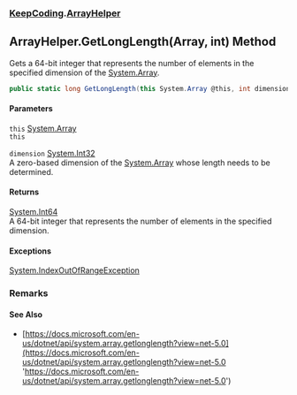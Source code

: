 ### [KeepCoding](KeepCoding.md 'KeepCoding').[ArrayHelper](KeepCoding_ArrayHelper.md 'KeepCoding.ArrayHelper')
## ArrayHelper.GetLongLength(Array, int) Method
Gets a 64-bit integer that represents the number of elements in the specified dimension of the [System.Array](https://docs.microsoft.com/en-us/dotnet/api/System.Array 'System.Array').  
```csharp
public static long GetLongLength(this System.Array @this, int dimension);
```
#### Parameters
<a name='KeepCoding_ArrayHelper_GetLongLength(System_Array_int)_this'></a>
`this` [System.Array](https://docs.microsoft.com/en-us/dotnet/api/System.Array 'System.Array')  
`this`
  
<a name='KeepCoding_ArrayHelper_GetLongLength(System_Array_int)_dimension'></a>
`dimension` [System.Int32](https://docs.microsoft.com/en-us/dotnet/api/System.Int32 'System.Int32')  
A zero-based dimension of the [System.Array](https://docs.microsoft.com/en-us/dotnet/api/System.Array 'System.Array') whose length needs to be determined.
  
#### Returns
[System.Int64](https://docs.microsoft.com/en-us/dotnet/api/System.Int64 'System.Int64')  
A 64-bit integer that represents the number of elements in the specified dimension.
#### Exceptions
[System.IndexOutOfRangeException](https://docs.microsoft.com/en-us/dotnet/api/System.IndexOutOfRangeException 'System.IndexOutOfRangeException')  
### Remarks
#### See Also
- [https://docs.microsoft.com/en-us/dotnet/api/system.array.getlonglength?view=net-5.0](https://docs.microsoft.com/en-us/dotnet/api/system.array.getlonglength?view=net-5.0 'https://docs.microsoft.com/en-us/dotnet/api/system.array.getlonglength?view=net-5.0')
